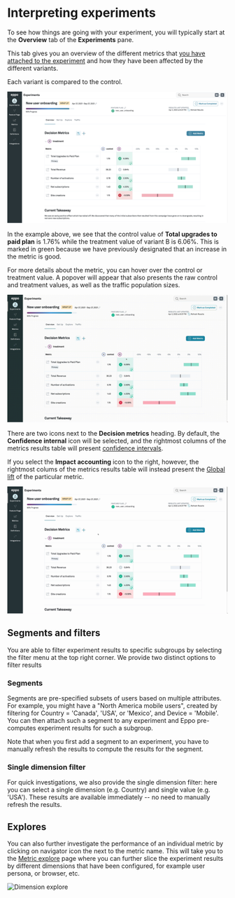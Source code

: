 # Interpreting experiments

To see how things are going with your experiment, you will typically start at the **Overview** tab of the **Experiments** pane.

This tab gives you an overview of the different metrics that [you have attached to the experiment](../building-experiments/experiments/adding-metrics-to-experiment.md) and how they have been affected by the different variants.

Each variant is compared to the control.

![Experiment overview](../../../static/img/building-experiments/experiment-overview.png)


In the example above, we see that the control value of **Total upgrades to paid plan** is 1.76% while the treatment value of variant B is 6.06%. This is marked in green because we have previously designated that an increase in the metric is good.

For more details about the metric, you can hover over the control or treatment value. A popover will appear that also presents the raw control and treatment values, as well as the traffic population sizes.

![Metric hover](../../../static/img/building-experiments/metric-hover.gif)

There are two icons next to the **Decision metrics** heading. By default, the **Confidence internal** icon will be selected, and the rightmost columns of the metrics results table will present [confidence intervals](./confidence-intervals.md).

If you select the **Impact accounting** icon to the right, however, the rightmost colums of the metrics results table will instead present the [Global lift](./global-lift.md) of the particular metric.

![Toggle global lift](../../../static/img/building-experiments/toggle-global-lift.gif)

## Segments and filters

You are able to filter experiment results to specific subgroups by selecting the filter menu at the top right corner. We provide two distinct options to filter results

### Segments

Segments are pre-specified subsets of users based on multiple attributes. For example, you might have a "North America mobile users", created by filtering for Country = 'Canada', 'USA', or 'Mexico', and Device = 'Mobile'. You can then attach such a segment to any experiment and Eppo pre-computes experiment results for such a subgroup.

Note that when you first add a segment to an experiment, you have to manually refresh the results to compute the results for the segment.

### Single dimension filter

For quick investigations, we also provide the single dimension filter: here you can select a single dimension (e.g. Country) and single value (e.g. 'USA'). These results are available immediately -- no need to manually refresh the results.

## Explores

You can also further investigate the performance of an individual metric by clicking on navigator icon the next to the metric name. This will take you to the [Metric explore](./exploring-metrics.md) page where you can further slice the experiment results by different dimensions that have been configured, for example user persona, or browser, etc.

![Dimension explore](../../../static/img/building-experiments/dimension-explore.gif)



